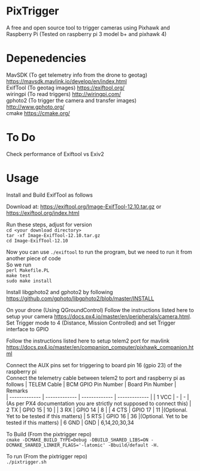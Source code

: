 # PixTrigger
A free and open source tool to trigger cameras using Pixhawk and Raspberry Pi (Tested on raspberry pi 3 model b+ and pixhawk 4)

# Depenedencies 
MavSDK (To get telemetry info from the drone to geotag) https://mavsdk.mavlink.io/develop/en/index.html <br>
ExifTool (To geotag images) https://exiftool.org/ <br>
wiringpi (To read triggers) http://wiringpi.com/ <br>
gphoto2 (To trigger the camera and transfer images) http://www.gphoto.org/ <br>
cmake https://cmake.org/ <br>

# To Do 
Check performance of Exiftool vs Exiv2

# Usage

Install and Build ExifTool as follows

Download at: https://exiftool.org/Image-ExifTool-12.10.tar.gz
or
https://exiftool.org/index.html

Run these steps, adjust for version
<br>
`cd <your download directory>` <br>
`tar -xf Image-ExifTool-12.10.tar.gz` <br>
`cd Image-ExifTool-12.10` <br>

Now you can use `./exiftool` to run the program, but we need to run it from another piece of code <br>
So we run <br>
`perl Makefile.PL` <br>
`make test` <br>
`sudo make install`

Install libgphoto2 and gphoto2 by following https://github.com/gphoto/libgphoto2/blob/master/INSTALL

On your drone (Using QGroundControl)
Follow the instructions listed here to setup your camera https://docs.px4.io/master/en/peripherals/camera.html. <br> 
Set Trigger mode to 4 (Distance, Mission Controlled) and set Trigger interface to GPIO

Follow the instructions listed here to setup telem2 port for mavlink https://docs.px4.io/master/en/companion_computer/pixhawk_companion.html

Connect the AUX pins set for triggering to board pin 16 (gpio 23) of the raspberry pi <br>
Connect the telemetry cable between telem2 to port and raspberry pi as follows
| TELEM Cable  | BCM GPIO Pin Number | Board Pin Number | Remarks  
| ------------- | ------------- | ------------- | ------------- |
| 1 VCC  | -  | -  | (As per PX4 documentation you are strictly not supposed to connect this)
| 2 TX | GPIO 15  | 10  |
| 3 RX | GPIO 14  | 8  |
| 4 CTS | GPIO 17  | 11  |(Optional. Yet to be tested if this matters)
| 5 RTS | GPIO 16  | 36  |(Optional. Yet to be tested if this matters)
| 6 GND  | GND  | 6,14,20,30,34  

To Build (From the pixtrigger repo) <br>
`cmake -DCMAKE_BUILD_TYPE=Debug -DBUILD_SHARED_LIBS=ON -DCMAKE_SHARED_LINKER_FLAGS='-latomic' -Bbuild/default -H.`

To run (From the pixtrigger repo) <br>
`./pixtrigger.sh`
